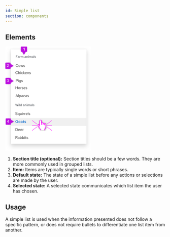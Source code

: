 ```yaml
---
id: Simple list
section: components
---
```


## Elements
<img src="./img/simple-list.png" alt="a simple list diagram depicting the locations of the section title, item, default state, and selected state" width="270"/>

1. **Section title (optional):** Section titles should be a few words. They are more commonly used in grouped lists. 
2. **Item:** Items are typically single words or short phrases.
3. **Default state:** The state of a simple list before any actions or selections are made by the user.
4. **Selected state:** A selected state communicates which list item the user has chosen.

## Usage

A simple list is used when the information presented does not follow a specific pattern, or does not require bullets to differentiate one list item from another. 
